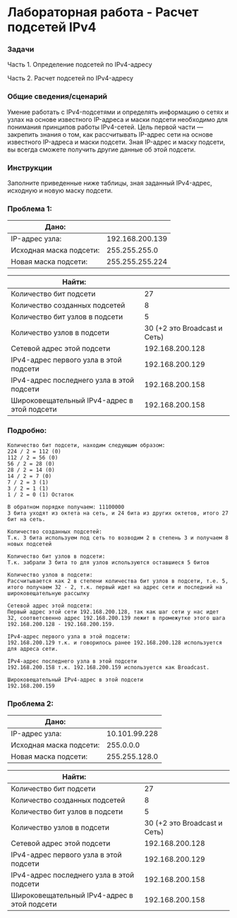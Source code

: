 # Лабораторная работа - Расчет подсетей IPv4 

### Задачи

Часть 1. Определение подсетей по IPv4-адресу

Часть 2. Расчет подсетей по IPv4-адресу

### Общие сведения/сценарий

Умение работать с IPv4-подсетями и определять информацию о сетях и узлах на основе известного IP-адреса и маски подсети необходимо для понимания принципов работы IPv4-сетей. Цель первой части — закрепить знания о том, как рассчитывать IP-адрес сети на основе известного IP-адреса и маски подсети. Зная IP-адрес и маску подсети, вы всегда сможете получить другие данные об этой подсети.

### Инструкции
Заполните приведенные ниже таблицы, зная заданный IPv4-адрес, исходную и новую маску подсети.

### Проблема 1:


| Дано: |  |
| --- | --- |
| IP-адрес узла: | 192.168.200.139 |
| Исходная маска подсети: | 255.255.255.0 |
| Новая маска подсети: | 255.255.255.224 |

| Найти: |  |
| --- | --- |
| Количество бит подсети | 27 |
| Количество созданных подсетей | 8 |
| Количество бит узлов в подсети | 5 |
| Количество узлов в подсети | 30 (+2 это Broadcast и Сеть) |
| Сетевой адрес этой подсети | 192.168.200.128 |
| IPv4-адрес первого узла в этой подсети | 192.168.200.129 |
| IPv4-адрес последнего узла в этой подсети | 192.168.200.158 |
| Широковещательный IPv4-адрес в этой подсети | 192.168.200.158 |


### Подробно:
```
Количество бит подсети, находим следующим образом:
224 / 2 = 112 (0)
112 / 2 = 56 (0)
56 / 2 = 28 (0)
28 / 2 = 14 (0)
14 / 2 = 7 (0)
7 / 2 = 3 (1)
3 / 2 = 1 (1)
1 / 2 = 0 (1) Остаток

В обратном порядке получаем: 11100000
3 бита уходят из октета на сеть, и 24 бита из других октетов, итого 27 бит на сеть.

Количество созданных подсетей:
Т.к. 3 бита используем под сеть то возводим 2 в степень 3 и получаем 8 новых подсетей

Количество бит узлов в подсети:
Т.к. забрали 3 бита то для узлов используются оставшиеся 5 битов

Количество узлов в подсети:
Рассчитывается как 2 в степени количества бит узлов в подсети, т.е. 5, итого получаем 32 - 2, т.к. первый идет на адрес сети и последний на широковещательную рассылку

Сетевой адрес этой подсети:
Первый адрес этой сети 192.168.200.128, так как шаг сети у нас идет 32, соответсвенно адрес 192.168.200.139 лежит в промежутке этого шага 192.168.200.128 - 192.168.200.159. 

IPv4-адрес первого узла в этой подсети:
192.168.200.129 т.к. и говорилось ранее 192.168.200.128 используется для адреса сети.

IPv4-адрес последнего узла в этой подсети
192.168.200.158 т.к. 192.168.200.159 используется как Broadcast.

Широковещательный IPv4-адрес в этой подсети
192.168.200.159
```
### Проблема 2:

| Дано: |  |
| --- | --- |
| IP-адрес узла: | 10.101.99.228 |
| Исходная маска подсети: | 255.0.0.0 |
| Новая маска подсети: | 255.255.128.0 |

| Найти: |  |
| --- | --- |
| Количество бит подсети | 27 |
| Количество созданных подсетей | 8 |
| Количество бит узлов в подсети | 5 |
| Количество узлов в подсети | 30 (+2 это Broadcast и Сеть) |
| Сетевой адрес этой подсети | 192.168.200.128 |
| IPv4-адрес первого узла в этой подсети | 192.168.200.129 |
| IPv4-адрес последнего узла в этой подсети | 192.168.200.158 |
| Широковещательный IPv4-адрес в этой подсети | 192.168.200.158 |
